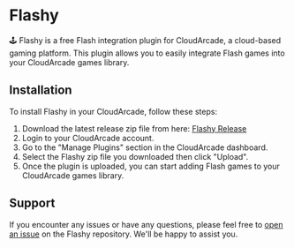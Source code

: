 # Flashy

🕹️ Flashy is a free Flash integration plugin for CloudArcade, a cloud-based gaming platform. This plugin allows you to easily integrate Flash games into your CloudArcade games library.

## Installation

To install Flashy in your CloudArcade, follow these steps:

1. Download the latest release zip file from here: [Flashy Release](https://github.com/plugmandev/flashy-plugin-cloudarcade/releases)
2. Login to your CloudArcade account.
3. Go to the "Manage Plugins" section in the CloudArcade dashboard.
4. Select the Flashy zip file you downloaded then click "Upload".
5. Once the plugin is uploaded, you can start adding Flash games to your CloudArcade games library.

## Support

If you encounter any issues or have any questions, please feel free to [open an issue](https://github.com/plugmandev/flashy-plugin-cloudarcade/issues) on the Flashy repository. We'll be happy to assist you.